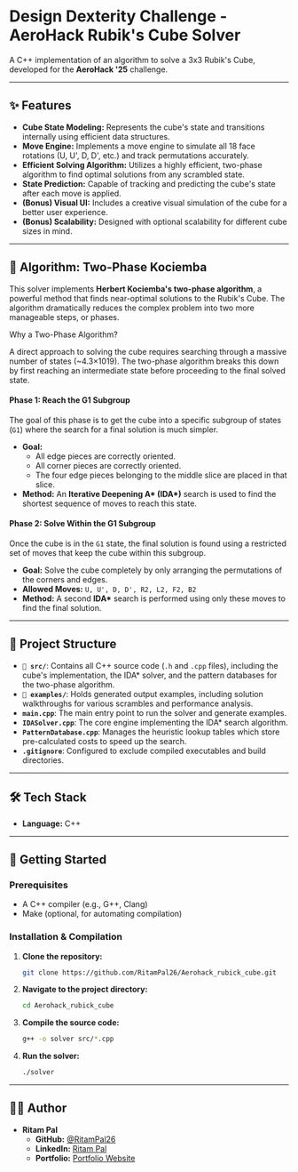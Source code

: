 

# Design Dexterity Challenge - AeroHack Rubik's Cube Solver

A C++ implementation of an algorithm to solve a 3x3 Rubik's Cube, developed for the **AeroHack '25** challenge.

-----

## ✨ Features

  * **Cube State Modeling:** Represents the cube's state and transitions internally using efficient data structures.
  * **Move Engine:** Implements a move engine to simulate all 18 face rotations (U, U', D, D', etc.) and track permutations accurately.
  * **Efficient Solving Algorithm:** Utilizes a highly efficient, two-phase algorithm to find optimal solutions from any scrambled state.
  * **State Prediction:** Capable of tracking and predicting the cube's state after each move is applied.
  * **(Bonus) Visual UI:** Includes a creative visual simulation of the cube for a better user experience.
  * **(Bonus) Scalability:** Designed with optional scalability for different cube sizes in mind.

-----

## 🧠 Algorithm: Two-Phase Kociemba

This solver implements **Herbert Kociemba's two-phase algorithm**, a powerful method that finds near-optimal solutions to the Rubik's Cube. The algorithm dramatically reduces the complex problem into two more manageable steps, or phases.

Why a Two-Phase Algorithm?

A direct approach to solving the cube requires searching through a massive number of states (~4.3×1019). The two-phase algorithm breaks this down by first reaching an intermediate state before proceeding to the final solved state.

#### **Phase 1: Reach the G1 Subgroup**

The goal of this phase is to get the cube into a specific subgroup of states (`G1`) where the search for a final solution is much simpler.

  * **Goal:**
      * All edge pieces are correctly oriented.
      * All corner pieces are correctly oriented.
      * The four edge pieces belonging to the middle slice are placed in that slice.
  * **Method:** An **Iterative Deepening A\* (IDA\*)** search is used to find the shortest sequence of moves to reach this state.

#### **Phase 2: Solve Within the G1 Subgroup**

Once the cube is in the `G1` state, the final solution is found using a restricted set of moves that keep the cube within this subgroup.

  * **Goal:** Solve the cube completely by only arranging the permutations of the corners and edges.
  * **Allowed Moves:** `U, U', D, D', R2, L2, F2, B2`
  * **Method:** A second **IDA\*** search is performed using only these moves to find the final solution.

-----

## 📂 Project Structure

  * **`📁 src/`**: Contains all C++ source code (`.h` and `.cpp` files), including the cube's implementation, the IDA\* solver, and the pattern databases for the two-phase algorithm.
  * **`📁 examples/`**: Holds generated output examples, including solution walkthroughs for various scrambles and performance analysis.
  * **`main.cpp`**: The main entry point to run the solver and generate examples.
  * **`IDASolver.cpp`**: The core engine implementing the IDA\* search algorithm.
  * **`PatternDatabase.cpp`**: Manages the heuristic lookup tables which store pre-calculated costs to speed up the search.
  * **`.gitignore`**: Configured to exclude compiled executables and build directories.

-----

## 🛠️ Tech Stack

  * **Language:** C++

-----

## 🚀 Getting Started

### Prerequisites

  * A C++ compiler (e.g., G++, Clang)
  * Make (optional, for automating compilation)

### Installation & Compilation

1.  **Clone the repository:**
    ```bash
    git clone https://github.com/RitamPal26/Aerohack_rubick_cube.git
    ```
2.  **Navigate to the project directory:**
    ```bash
    cd Aerohack_rubick_cube
    ```
3.  **Compile the source code:**
    ```bash
    g++ -o solver src/*.cpp
    ```
4.  **Run the solver:**
    ```bash
    ./solver
    ```

-----

## 🧑‍💻 Author

  * **Ritam Pal**
      * **GitHub:** [@RitamPal26](https://github.com/RitamPal26)
      * **LinkedIn:** [Ritam Pal](https://www.linkedin.com/in/ritam-pal-124175244/)
      * **Portfolio:** [Portfolio Website](https://new-portfolio-lovat-one.vercel.app/)
